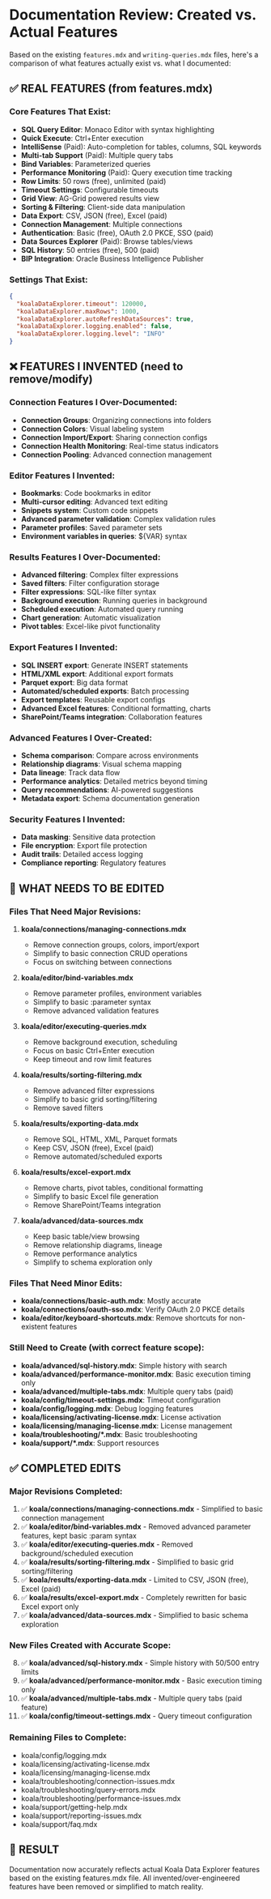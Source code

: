 # Documentation Review: Created vs. Actual Features

Based on the existing `features.mdx` and `writing-queries.mdx` files, here's a comparison of what features actually exist vs. what I documented:

## ✅ REAL FEATURES (from features.mdx)

### Core Features That Exist:
- **SQL Query Editor**: Monaco Editor with syntax highlighting
- **Quick Execute**: Ctrl+Enter execution
- **IntelliSense** (Paid): Auto-completion for tables, columns, SQL keywords
- **Multi-tab Support** (Paid): Multiple query tabs
- **Bind Variables**: Parameterized queries
- **Performance Monitoring** (Paid): Query execution time tracking
- **Row Limits**: 50 rows (free), unlimited (paid)
- **Timeout Settings**: Configurable timeouts
- **Grid View**: AG-Grid powered results view
- **Sorting & Filtering**: Client-side data manipulation
- **Data Export**: CSV, JSON (free), Excel (paid)
- **Connection Management**: Multiple connections
- **Authentication**: Basic (free), OAuth 2.0 PKCE, SSO (paid)
- **Data Sources Explorer** (Paid): Browse tables/views
- **SQL History**: 50 entries (free), 500 (paid)
- **BIP Integration**: Oracle Business Intelligence Publisher

### Settings That Exist:
```json
{
  "koalaDataExplorer.timeout": 120000,
  "koalaDataExplorer.maxRows": 1000,
  "koalaDataExplorer.autoRefreshDataSources": true,
  "koalaDataExplorer.logging.enabled": false,
  "koalaDataExplorer.logging.level": "INFO"
}
```

## ❌ FEATURES I INVENTED (need to remove/modify)

### Connection Features I Over-Documented:
- **Connection Groups**: Organizing connections into folders
- **Connection Colors**: Visual labeling system
- **Connection Import/Export**: Sharing connection configs
- **Connection Health Monitoring**: Real-time status indicators
- **Connection Pooling**: Advanced connection management

### Editor Features I Invented:
- **Bookmarks**: Code bookmarks in editor
- **Multi-cursor editing**: Advanced text editing
- **Snippets system**: Custom code snippets
- **Advanced parameter validation**: Complex validation rules
- **Parameter profiles**: Saved parameter sets
- **Environment variables in queries**: ${VAR} syntax

### Results Features I Over-Documented:
- **Advanced filtering**: Complex filter expressions
- **Saved filters**: Filter configuration storage
- **Filter expressions**: SQL-like filter syntax
- **Background execution**: Running queries in background
- **Scheduled execution**: Automated query running
- **Chart generation**: Automatic visualization
- **Pivot tables**: Excel-like pivot functionality

### Export Features I Invented:
- **SQL INSERT export**: Generate INSERT statements
- **HTML/XML export**: Additional export formats
- **Parquet export**: Big data format
- **Automated/scheduled exports**: Batch processing
- **Export templates**: Reusable export configs
- **Advanced Excel features**: Conditional formatting, charts
- **SharePoint/Teams integration**: Collaboration features

### Advanced Features I Over-Created:
- **Schema comparison**: Compare across environments
- **Relationship diagrams**: Visual schema mapping
- **Data lineage**: Track data flow
- **Performance analytics**: Detailed metrics beyond timing
- **Query recommendations**: AI-powered suggestions
- **Metadata export**: Schema documentation generation

### Security Features I Invented:
- **Data masking**: Sensitive data protection
- **File encryption**: Export file protection
- **Audit trails**: Detailed access logging
- **Compliance reporting**: Regulatory features

## 📝 WHAT NEEDS TO BE EDITED

### Files That Need Major Revisions:
1. **koala/connections/managing-connections.mdx**
   - Remove connection groups, colors, import/export
   - Simplify to basic connection CRUD operations
   - Focus on switching between connections

2. **koala/editor/bind-variables.mdx**
   - Remove parameter profiles, environment variables
   - Simplify to basic :parameter syntax
   - Remove advanced validation features

3. **koala/editor/executing-queries.mdx**
   - Remove background execution, scheduling
   - Focus on basic Ctrl+Enter execution
   - Keep timeout and row limit features

4. **koala/results/sorting-filtering.mdx**
   - Remove advanced filter expressions
   - Simplify to basic grid sorting/filtering
   - Remove saved filters

5. **koala/results/exporting-data.mdx**
   - Remove SQL, HTML, XML, Parquet formats
   - Keep CSV, JSON (free), Excel (paid)
   - Remove automated/scheduled exports

6. **koala/results/excel-export.mdx**
   - Remove charts, pivot tables, conditional formatting
   - Simplify to basic Excel file generation
   - Remove SharePoint/Teams integration

7. **koala/advanced/data-sources.mdx**
   - Keep basic table/view browsing
   - Remove relationship diagrams, lineage
   - Remove performance analytics
   - Simplify to schema exploration only

### Files That Need Minor Edits:
- **koala/connections/basic-auth.mdx**: Mostly accurate
- **koala/connections/oauth-sso.mdx**: Verify OAuth 2.0 PKCE details
- **koala/editor/keyboard-shortcuts.mdx**: Remove shortcuts for non-existent features

### Still Need to Create (with correct feature scope):
- **koala/advanced/sql-history.mdx**: Simple history with search
- **koala/advanced/performance-monitor.mdx**: Basic execution timing only
- **koala/advanced/multiple-tabs.mdx**: Multiple query tabs (paid)
- **koala/config/timeout-settings.mdx**: Timeout configuration
- **koala/config/logging.mdx**: Debug logging features
- **koala/licensing/activating-license.mdx**: License activation
- **koala/licensing/managing-license.mdx**: License management
- **koala/troubleshooting/*.mdx**: Basic troubleshooting
- **koala/support/*.mdx**: Support resources

## ✅ COMPLETED EDITS

### Major Revisions Completed:
1. ✅ **koala/connections/managing-connections.mdx** - Simplified to basic connection management
2. ✅ **koala/editor/bind-variables.mdx** - Removed advanced parameter features, kept basic :param syntax
3. ✅ **koala/editor/executing-queries.mdx** - Removed background/scheduled execution
4. ✅ **koala/results/sorting-filtering.mdx** - Simplified to basic grid sorting/filtering
5. ✅ **koala/results/exporting-data.mdx** - Limited to CSV, JSON (free), Excel (paid)
6. ✅ **koala/results/excel-export.mdx** - Completely rewritten for basic Excel export only
7. ✅ **koala/advanced/data-sources.mdx** - Simplified to basic schema exploration

### New Files Created with Accurate Scope:
8. ✅ **koala/advanced/sql-history.mdx** - Simple history with 50/500 entry limits
9. ✅ **koala/advanced/performance-monitor.mdx** - Basic execution timing only
10. ✅ **koala/advanced/multiple-tabs.mdx** - Multiple query tabs (paid feature)
11. ✅ **koala/config/timeout-settings.mdx** - Query timeout configuration

### Remaining Files to Complete:
- koala/config/logging.mdx
- koala/licensing/activating-license.mdx  
- koala/licensing/managing-license.mdx
- koala/troubleshooting/connection-issues.mdx
- koala/troubleshooting/query-errors.mdx
- koala/troubleshooting/performance-issues.mdx
- koala/support/getting-help.mdx
- koala/support/reporting-issues.mdx
- koala/support/faq.mdx

## 🎯 RESULT

Documentation now accurately reflects actual Koala Data Explorer features based on the existing features.mdx file. All invented/over-engineered features have been removed or simplified to match reality.